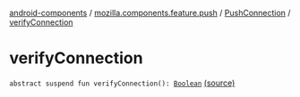 [android-components](../../index.md) / [mozilla.components.feature.push](../index.md) / [PushConnection](index.md) / [verifyConnection](./verify-connection.md)

# verifyConnection

`abstract suspend fun verifyConnection(): `[`Boolean`](https://kotlinlang.org/api/latest/jvm/stdlib/kotlin/-boolean/index.html) [(source)](https://github.com/mozilla-mobile/android-components/blob/master/components/feature/push/src/main/java/mozilla/components/feature/push/Connection.kt#L26)